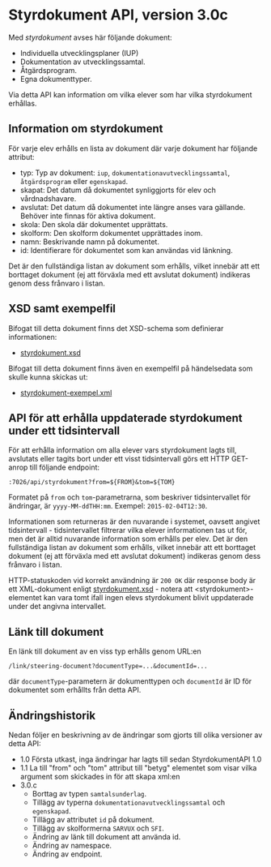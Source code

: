 Styrdokument API, version 3.0c
==============================
Med _styrdokument_ avses här följande dokument:

- Individuella utvecklingsplaner (IUP)
- Dokumentation av utvecklingssamtal.
- Åtgärdsprogram.
- Egna dokumenttyper.

Via detta API kan information om vilka elever som har vilka styrdokument erhållas.

Information om styrdokument
---------------------------
För varje elev erhålls en lista av dokument där varje dokument har följande attribut:

- typ: Typ av dokument: `iup`, `dokumentationavutvecklingssamtal`, `åtgärdsprogram` eller `egenskapad`.
- skapat: Det datum då dokumentet synliggjorts för elev och vårdnadshavare.
- avslutat: Det datum då dokumentet inte längre anses vara gällande. Behöver inte finnas för aktiva dokument.
- skola: Den skola där dokumentet upprättats.
- skolform: Den skolform dokumentet upprättades inom.
- namn: Beskrivande namn på dokumentet.
- id: Identifierare för dokumentet som kan användas vid länkning.

Det är den fullständiga listan av dokument som erhålls, vilket innebär att ett borttaget dokument (ej att förväxla med ett avslutat dokument) indikeras genom dess frånvaro i listan.

XSD samt exempelfil
-------------------
Bifogat till detta dokument finns det XSD-schema som definierar informationen:
- [styrdokument.xsd](styrdokument.xsd)

Bifogat till detta dokument finns även en exempelfil på händelsedata som skulle kunna skickas ut:
- [styrdokument-exempel.xml](styrdokument-exempel.xml)

API för att erhålla uppdaterade styrdokument under ett tidsintervall
--------------------------------------------------------------------
För att erhålla information om alla elever vars styrdokument lagts till, avslutats eller tagits bort under ett visst tidsintervall görs ett HTTP GET-anrop till följande endpoint:

    :7026/api/styrdokument?from=${FROM}&tom=${TOM}

Formatet på `from` och `tom`-parametrarna, som beskriver tidsintervallet för ändringar, är `yyyy-MM-ddTHH:mm`. Exempel: `2015-02-04T12:30`.

Informationen som returneras är den nuvarande i systemet, oavsett angivet tidsintervall - tidsintervallet filtrerar vilka elever informationen tas ut för, men det är alltid nuvarande information som erhålls per elev. Det är den fullständiga listan av dokument som erhålls, vilket innebär att ett borttaget dokument (ej att förväxla med ett avslutat dokument) indikeras genom dess frånvaro i listan.

HTTP-statuskoden vid korrekt användning är `200 OK` där response body är ett XML-dokument enligt [styrdokument.xsd](styrdokument.xsd) - notera att &lt;styrdokument&gt;-elementet kan vara tomt ifall ingen elevs styrdokument blivit uppdaterade under det angivna intervallet.

Länk till dokument
------------------
En länk till dokument av en viss typ erhålls genom URL:en

    /link/steering-document?documentType=...&documentId=...

där `documentType`-parametern är dokumenttypen och `documentId` är ID för dokumentet som erhållts från detta API.

Ändringshistorik
----------------
Nedan följer en beskrivning av de ändringar som gjorts till olika versioner av detta API:
- 1.0 Första utkast, inga ändringar har lagts till sedan StyrdokumentAPI 1.0 
- 1.1 La till "from" och "tom" attribut till "betyg" elementet som visar vilka argument som skickades in för att skapa xml:en
- 3.0.c
    - Borttag av typen `samtalsunderlag`.
    - Tillägg av typerna `dokumentationavutvecklingssamtal` och `egenskapad`.
    - Tillägg av attributet `id` på dokument.
    - Tillägg av skolformerna `SARVUX` och `SFI`.
    - Ändring av länk till dokument att använda id.
    - Ändring av namespace.
    - Ändring av endpoint.
